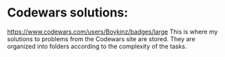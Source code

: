 # Codewars solutions:
https://www.codewars.com/users/Boykinz/badges/large
This is where my solutions to problems from the Codewars site are stored. 
They are organized into folders according to the complexity of the tasks.
